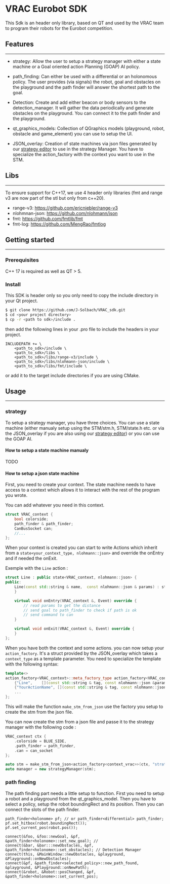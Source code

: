 # VRAC Eurobot SDK

This Sdk is an header only library, based on QT and used by the VRAC team to program their robots for the Eurobot competition.

## Features
---

- strategy: Allow the user to setup a strategy manager with either a state machine or a Goal oriented action Planning (GOAP) AI policy.

- path_finding: Can either be used with a differential or an holonomous policy. The user provides (via signals) the robot, goal and obstacles on the playground and the path finder will answer the shortest path to the goal.

- Detection: Create and add either beacon or body sensors to the detection_manager. It will gather the data periodically and generate obstacles on the playground. You can connect it to the path finder and the playground.

- qt_graphics_models: Collection of QGraphics models (playground, robot, obstacle and game_element) you can use to setup the UI.

- JSON_overlay: Creation of state machines via json files generated by our [strategy editor](https://github.com/J-Solbach/VRAC_strategy_editor) to use in the strategy Manager. You have to specialize the action_factory with the context you want to use in the STM.

## Libs
---
To ensure support for C++17, we use 4 header only libraries (fmt and range v3 are now part of the stl but only from c++20).

- range-v3: https://github.com/ericniebler/range-v3
- nlohmnan-json: https://github.com/nlohmann/json
- fmt: https://github.com/fmtlib/fmt
- fmt-log: https://github.com/MengRao/fmtlog

## Getting started
---
### Prerequisites
C++ 17 is required as well as QT > 5.

### Install
This SDK is header only so you only need to copy the include directory in your Qt project.

```bash
$ git clone https://github.com/J-Solbach/VRAC_sdk.git
$ cd <your project directory>
$ cp -r <path to sdk>/include .
```

then add the following lines in your .pro file to include the headers in your project.

```
INCLUDEPATH += \
    <path_to_sdk>/include \
    <path_to_sdk>/libs \
    <path_to_sdk>/libs/range-v3/include \
    <path_to_sdk>/libs/nlohmann-json/include \
    <path_to_sdk>/libs/fmt/include \

```

or add it to the target include directories if you are using CMake.

## Usage
---

### strategy

To setup a strategy manager, you have three choices. You can use a state machine (either manualy setup using the STM/stm.h, STM/state.h etc. or via the JSON_overlay if you are also using our [strategy editor](https://github.com/J-Solbach/VRAC_strategy_editor)) or you can use the GOAP AI.

#### How to setup a state machine manualy
TODO

#### How to setup a json state machine

First, you need to create your context. The state machine needs to have access to a context which allows it to interact with the rest of the program you wrote.

You can add whatever you need in this context.

```c++
struct VRAC_context {
    bool colorside;
    path_finder & path_finder;
    CanBusSocket can;
    //...
};
```

When your context is created you can start to write Actions which inherit from a ```state<your_context_type, nlohmann::json>``` and override the onEntry and if needed the onExit.

Exemple with the `Line` action :
```c++
struct Line : public state<VRAC_context, nlohmann::json> {
public:
    Line(const std::string & name,  const nlohmann::json & params) : state<VRAC_context, nlohmann::json>(name, params){
    }

    virtual void onEntry(VRAC_context &, Event) override {
        // read params to get the distance
        // send goal to path_finder to check if path is ok
        // send command to can
    }

    virtual void onExit(VRAC_context &, Event) override {
    }
};
```

When you have both the context and some actions. you can now setup your `action_factory`. It's a struct provided by the JSON_overlay which takes a `context_type` as a template parameter. You need to specialize the template with the following syntax:

```c++
template<>
action_factory<VRAC_context>::meta_factory_type action_factory<VRAC_context>::meta_factory = {
    {"Line",    [](const std::string & tag, const nlohmann::json &params) {return new Line(tag, params);} },
    {"YourActionName", [](const std::string & tag, const nlohmann::json &params) {return new YourActionName(tag, params);} },
    ...
};
```

This will make the function `make_stm_from_json` use the factory you setup to create the stm from the json file.

You can now create the stm from a json file and passe it to the strategy manager with the following code :

```c++
VRAC_context ctx {
    .colorside = BLUE_SIDE,
    .path_finder = path_finder,
    .can = can_socket
};

auto stm = make_stm_from_json<action_factory<context_vrac>>(ctx, "strat_name", "strat_directory");
auto manager = new strategyManager(stm);
```

### path finding

The path finding part needs a little setup to function. First you need to setup a robot and a playground from the qt_graphics_model. Then you have to select a policy, setup the robot boundingRect and its position. Then you can connect the slots of the path finder.

```c+++
path_finder<holonome> pf; // or path_finder<differential> path_finder;
pf.set_hitbox(robot.boundingRect());
pf.set_current_pos(robot.pos());

connect(&foo, &foo::newGoal, &pf, &path_finder<holonome>::set_new_goal); //
connect(&bar, &bar:::newObstacles, &pf, &path_finder<holonome>::set_obstacles); // Detection Manager
connect(this, &MainWindow::newObstacles, &playground, &Playground::onNewObstacles);
connect(&pf, &path_finder<selected_policy>::new_path_found, &playground, &Playground::onNewPath);
connect(&robot, &Robot::posChanged, &pf, &path_finder<holonome>::set_current_pos);
```





